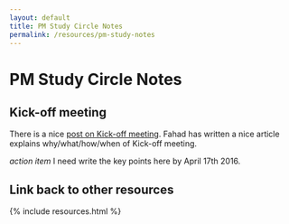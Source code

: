```yaml
---
layout: default
title: PM Study Circle Notes
permalink: /resources/pm-study-notes
---
```

# PM Study Circle Notes

## Kick-off meeting

There is a nice [post on Kick-off meeting](http://pmstudycircle.com/2016/03/what-is-a-project-kick-off-meeting/).
Fahad has written a nice article explains why/what/how/when of Kick-off meeting.

_action item_ I need write the key points here by April 17th 2016.

## Link back to other resources
{% include resources.html %}